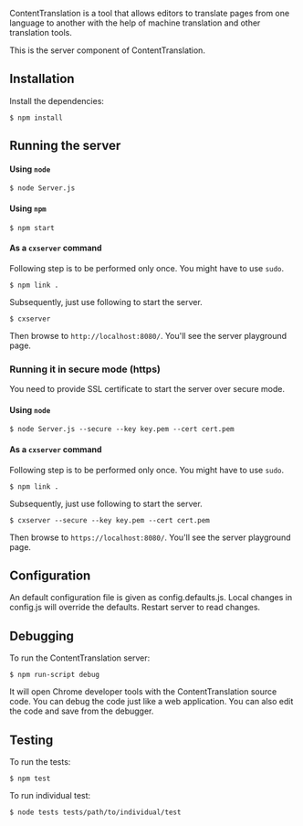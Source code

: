 ContentTranslation is a tool that allows editors to translate pages from
one language to another with the help of machine translation and other
translation tools.

This is the server component of ContentTranslation.

Installation
------------
Install the dependencies:

```$ npm install```

Running the server
------------------

#### Using ```node```

```
$ node Server.js
```

#### Using ```npm```

```
$ npm start
```

#### As a ```cxserver``` command

Following step is to be performed only once. You might have to use ```sudo```.

```
$ npm link .
```

Subsequently, just use following to start the server.

```
$ cxserver
```

Then browse to ```http://localhost:8080/```. You'll see the server playground
page.

### Running it in secure mode (https)

You need to provide SSL certificate to start the server over secure mode.


#### Using ```node```
```
$ node Server.js --secure --key key.pem --cert cert.pem
```

#### As a ```cxserver``` command

Following step is to be performed only once. You might have to use ```sudo```.

```
$ npm link .
```

Subsequently, just use following to start the server.

```
$ cxserver --secure --key key.pem --cert cert.pem
```

Then browse to ```https://localhost:8080/```. You'll see the server playground
page.


Configuration
-------------
An default configuration file is given as config.defaults.js. Local changes
in config.js will override the defaults. Restart server to read changes.

Debugging
---------
To run the ContentTranslation server:

```$ npm run-script debug```

It will open Chrome developer tools with the ContentTranslation source code.
You can debug the code just like a web application. You can also edit the code
and save from the debugger.

Testing
-------
To run the tests:

```$ npm test```

To run individual test:

```$ node tests tests/path/to/individual/test```
